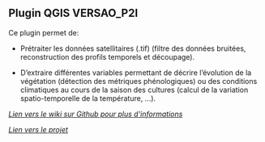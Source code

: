 ## Plugin QGIS VERSAO_P2I
 Ce plugin permet de:

 * Prétraiter les données satellitaires (.tif) (filtre des données bruitées, reconstruction des profils temporels et découpage).
 
 * D’extraire différentes variables permettant de décrire l’évolution de la végétation (détection des métriques phénologiques) ou des conditions climatiques au cours de la saison des cultures (calcul de la variation spatio-temporelle de la température, ...). 



*[Lien vers le wiki sur Github pour plus d'informations](https://github.com/Xdarii/VERSAO_P2I/wiki/)*

*[Lien vers le projet](https://github.com/Xdarii/VERSAO_P2I/)*